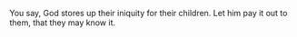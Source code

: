 You say, God stores up their iniquity for their children. Let him pay it out to them, that they may know it.
